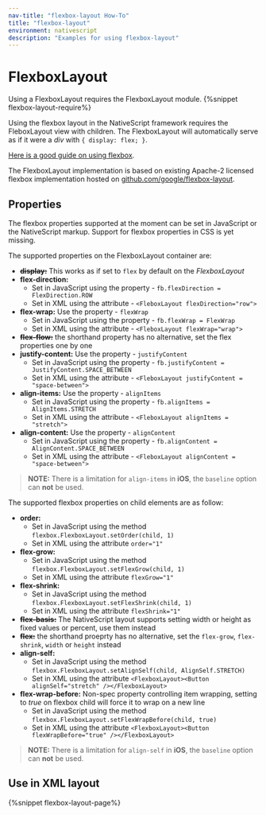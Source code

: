 ```yaml
---
nav-title: "flexbox-layout How-To"
title: "flexbox-layout"
environment: nativescript
description: "Examples for using flexbox-layout"
---
```

# FlexboxLayout
Using a FlexboxLayout requires the FlexboxLayout module.
{%snippet flexbox-layout-require%}

Using the flexbox layout in the NativeScript framework requires the FleboxLayout view with children.
The FlexboxLayout will automatically serve as if it were a *div* with `{ display: flex; }`.

[Here is a good guide on using flexbox](https://css-tricks.com/snippets/css/a-guide-to-flexbox/).

The FlexboxLayout implementation is based on existing Apache-2 licensed flexbox implementation hosted on
[github.com/google/flexbox-layout](https://github.com/google/flexbox-layout).

## Properties
The flexbox properties supported at the moment can be set in JavaScript or the NativeScript markup.
Support for flexbox properties in CSS is yet missing.

The supported properties on the FlexboxLayout container are:
 - ~~**display:**~~ This works as if set to `flex` by default on the *FlexboxLayout*
 - **flex-direction:**
    - Set in JavaScript using the property - `fb.flexDirection = FlexDirection.ROW`
    - Set in XML using the attribute - `<FleboxLayout flexDirection="row">`
 - **flex-wrap:** Use the property - `flexWrap`
    - Set in JavaScript using the property - `fb.flexWrap = FlexWrap`
    - Set in XML using the attribute - `<FleboxLayout flexWrap="wrap">`
 - ~~**flex-flow:**~~ the shorthand property has no alternative, set the flex properties one by one
 - **justify-content:** Use the property - `justifyContent`
    - Set in JavaScript using the property - `fb.justifyContent = JustifyContent.SPACE_BETWEEN`
    - Set in XML using the attribute - `<FleboxLayout justifyContent = "space-between">`
 - **align-items:** Use the property - `alignItems`
    - Set in JavaScript using the property - `fb.alignItems = AlignItems.STRETCH`
    - Set in XML using the attribute - `<FleboxLayout alignItems = "stretch">`
 - **align-content:** Use the property - `alignContent`
    - Set in JavaScript using the property - `fb.alignContent = AlignContent.SPACE_BETWEEN`
    - Set in XML using the attribute - `<FleboxLayout alignContent = "space-between">`

> **NOTE:** There is a limitation for `align-items` in **iOS**, the `baseline` option can **not** be used.

The supported flexbox properties on child elements are as follow:
 - **order:**
    - Set in JavaScript using the method `flexbox.FlexboxLayout.setOrder(child, 1)`
    - Set in XML using the attribute `order="1"`
 - **flex-grow:**
    - Set in JavaScript using the method `flexbox.FlexboxLayout.setFlexGrow(child, 1)`
    - Set in XML using the attribute `flexGrow="1"`
 - **flex-shrink:**
    - Set in JavaScript using the method `flexbox.FlexboxLayout.setFlexShrink(child, 1)`
    - Set in XML using the attribute `flexShrink="1"`
 - ~~**flex-basis:**~~ The NativeScript layout supports setting width or height as fixed values or percent, use them instead
 - ~~**flex:**~~ the shorthand proeprty has no alternative, set the `flex-grow`, `flex-shrink`, `width` or `height` instead
 - **align-self:**
    - Set in JavaScript using the method `flexbox.FlexboxLayout.setAlignSelf(child, AlignSelf.STRETCH)`
    - Set in XML using the attribute `<FlexboxLayout><Button alignSelf="stretch" /></FlexboxLayout>`
 - **flex-wrap-before:** Non-spec property controlling item wrapping, setting to *true* on flexbox child will force it to wrap on a new line
    - Set in JavaScript using the method `flexbox.FlexboxLayout.setFlexWrapBefore(child, true)`
    - Set in XML using the attribute `<FlexboxLayout><Button flexWrapBefore="true" /></FlexboxLayout>`

> **NOTE:** There is a limitation for `align-self` in **iOS**, the `baseline` option can **not** be used.

## Use in XML layout
{%snippet flexbox-layout-page%}
